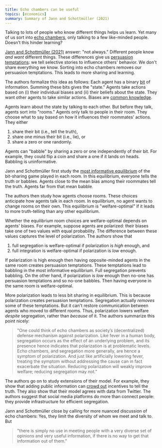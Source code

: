 ```yaml
---
title: Echo chambers can be useful
topics: [economics]
summary: Summary of Jann and Schottmüller (2021)
---
```


Talking to lots of people who know different things helps us learn.
Yet many of us sort into [echo chambers](https://en.wikipedia.org/wiki/Echo_chamber_%28media%29), only talking to a few like-minded people.
Doesn't this hinder learning?

[Jann and Schottmüller (2021)](https://scholar.google.com/scholar?cluster=15025907096771476263) answer: "not always."
Different people know *and want* different things.
These differences give us [persuasion temptations](/blog/communicating-anecdotes): we tell selective stories to influence others' behavior.
We don't share everything we know.
Sorting into echo chambers removes our persuasion temptations.
This leads to more sharing and learning.

The authors formalize this idea as follows:
Each agent has a binary [bit](https://en.wikipedia.org/wiki/Bit) of information.
Summing these bits gives the "state."
Agents take actions based on (i) their individual biases and (ii) their beliefs about the state.
They want other agents to take similar actions.
Biases are [common knowledge](https://en.wikipedia.org/wiki/Common_knowledge_(logic)).

Agents learn about the state by talking to each other.
But before they talk, agents sort into "rooms."
Agents only talk to people in their room.
They choose what to say based on how it influences their roommates' actions.
They either

1. share their bit (i.e., tell the truth),
2. share one minus their bit (i.e., lie), or
3. share a zero or one randomly.

Agents can "babble" by sharing a zero or one independently of their bit.
For example, they could flip a coin and share a one if it lands on heads.
Babbling is uninformative.

Jann and Schottmüller first study the [most informative equilibrium](https://en.wikipedia.org/wiki/Cheap_talk#Theorem) of the bit-sharing game played in each room.
In this equilibrium, everyone tells the truth or babbles.
Agents close to the mean bias among their roommates tell the truth.
Agents far from that mean babble.

The authors then study how agents choose rooms.
These choices anticipate how agents talk in each room.
In equilibrium, no agent wants to change rooms on their own.
This equilibrium is "welfare-optimal" if it leads to more truth-telling than any other equilibrium.

Whether the equilibrium room choices are welfare-optimal depends on agents' biases.
For example, suppose agents are polarized: their biases take one of two values with equal probability.
The difference between these values captures the level of polarization.
The authors show that

1. full segregation is welfare-optimal if polarization is *high* enough, and
2. full integration is welfare-optimal if polarization is *low* enough.

If polarization is high enough then having opposite-minded agents in the same room creates persuasion temptations.
These temptations lead to babbling in the most informative equilibrium.
Full segregation prevents babbling.
On the other hand, if polarization is *low* enough then no-one has persuasion temptations and so no-one babbles.
Then having everyone in the same room is welfare-optimal.

More polarization leads to less bit sharing in equilibrium.
This is because polarization creates persuasion temptations.
Segregation actually *removes* some of these temptations.
But it can't restore communication between agents who moved to different rooms.
Thus, polarization lowers welfare *despite* segregation, rather than *because* of it.
The authors summarize this point nicely:

> "One could think of echo chambers as society’s (decentralized) defense mechanism against polarization.
> Like fever in a human body, segregation occurs as the effect of an underlying problem, and its presence hence indicates that polarization is at problematic levels.
> Echo chambers, and segregation more generally, are hence a symptom of polarization.
> And just like artificially lowering fever, treating the symptom without addressing the cause can in fact exacerbate the situation.
> Reducing polarization will weakly improve welfare; reducing segregation may not."

The authors go on to study extensions of their model.
For example, they show that adding public information can [crowd out](https://en.wikipedia.org/wiki/Crowding_out_(economics)) incentives to tell the truth.
They also show that their model agrees with data from Twitter.
The authors suggest that social media platforms do more than connect people: they provide infrastructure for efficient segregation.

Jann and Schottmüller close by calling for more nuanced discussion of echo chambers:
Yes, they limit the diversity of whom we meet and talk to.
But

> "there is simply no use in meeting people with a very diverse set of opinions and very useful information, if there is no way to get that information out of them."
